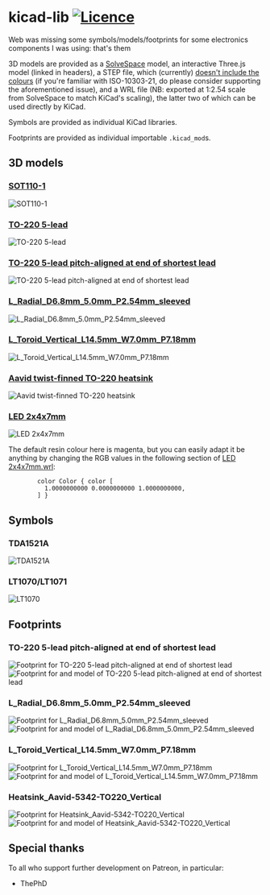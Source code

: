 # kicad-lib [![Licence](https://img.shields.io/badge/license-MIT-blue.svg?style=flat)](LICENSE)
Web was missing some symbols/models/footprints for some electronics components I was using: that's them

3D models are provided as a [SolveSpace](//solvespace.com) model,
	an interactive Three.js model (linked in headers),
	a STEP file, which (currently) [doesn't include the colours](https://github.com/solvespace/solvespace/issues/452)
	(if you're familiar with ISO-10303-21, do please consider supporting the aforementioned issue),
	and a WRL file (NB: exported at 1:2.54 scale from SolveSpace to match KiCad's scaling),
	the latter two of which can be used directly by KiCad.

Symbols are provided as individual KiCad libraries.

Footprints are provided as individual importable `.kicad_mod`s.

## 3D models

### [SOT110-1](https://rawcdn.githack.com/nabijaczleweli/kicad-lib/master/models/SOT110-1/SOT110-1.html)

![SOT110-1](models/SOT110-1/SOT110-1.png)

### [TO-220 5-lead](https://rawcdn.githack.com/nabijaczleweli/kicad-lib/master/models/TO-220%205-lead/TO-220%205-lead.html)

![TO-220 5-lead](models/TO-220%205-lead/TO-220%205-lead.png)

### [TO-220 5-lead pitch-aligned at end of shortest lead](https://rawcdn.githack.com/nabijaczleweli/kicad-lib/master/models/TO-220%205-lead%20pitch-aligned-end/TO-220%205-lead%20pitch-aligned-end.html)

![TO-220 5-lead pitch-aligned at end of shortest lead](models/TO-220%205-lead%20pitch-aligned-end/TO-220%205-lead%20pitch-aligned-end.png)

### [L_Radial_D6.8mm_5.0mm_P2.54mm_sleeved](https://rawcdn.githack.com/nabijaczleweli/kicad-lib/master/models/L_Radial_D6.8mm_5.0mm_P2.54mm_sleeved/L_Radial_D6.8mm_5.0mm_P2.54mm_sleeved.html)

![L_Radial_D6.8mm_5.0mm_P2.54mm_sleeved](models/L_Radial_D6.8mm_5.0mm_P2.54mm_sleeved/L_Radial_D6.8mm_5.0mm_P2.54mm_sleeved.png)

### [L_Toroid_Vertical_L14.5mm_W7.0mm_P7.18mm](https://rawcdn.githack.com/nabijaczleweli/kicad-lib/master/models/L_Toroid_Vertical_L14.5mm_W7.0mm_P7.18mm/L_Toroid_Vertical_L14.5mm_W7.0mm_P7.18mm.html)

![L_Toroid_Vertical_L14.5mm_W7.0mm_P7.18mm](models/L_Toroid_Vertical_L14.5mm_W7.0mm_P7.18mm/L_Toroid_Vertical_L14.5mm_W7.0mm_P7.18mm.png)

### [Aavid twist-finned TO-220 heatsink](https://rawcdn.githack.com/nabijaczleweli/kicad-lib/master/models/Aavid%20twist-finned%20TO-220%20heatsink/Aavid%20twist-finned%20TO-220%20heatsink.html)

![Aavid twist-finned TO-220 heatsink](models/Aavid%20twist-finned%20TO-220%20heatsink/Aavid%20twist-finned%20TO-220%20heatsink.png)

### [LED 2x4x7mm](https://rawcdn.githack.com/nabijaczleweli/kicad-lib/master/models/LED%202x4x7mm/LED%202x4x7mm.html)

![LED 2x4x7mm](models/LED%202x4x7mm/LED%202x4x7mm.png)

The default resin colour here is magenta,
	but you can easily adapt it be anything by changing the RGB values in the following section of [LED 2x4x7mm.wrl](models/LED%202x4x7mm/LED%202x4x7mm.wrl):

```wrl
        color Color { color [
          1.0000000000 0.0000000000 1.0000000000,
        ] }
```

## Symbols

### TDA1521A

![TDA1521A](symbols/TDA1521A/TDA1521A.png)

### LT1070/LT1071

![LT1070](symbols/LT1070/LT1070.png)

## Footprints

### TO-220 5-lead pitch-aligned at end of shortest lead

![Footprint for TO-220 5-lead pitch-aligned at end of shortest lead](footprints/TO-220-5_PitchAligned/TO-220-5_PitchAligned.png)
![Footprint for and model of TO-220 5-lead pitch-aligned at end of shortest lead](footprints/TO-220-5_PitchAligned/with%20model.png)

### L_Radial_D6.8mm_5.0mm_P2.54mm_sleeved

![Footprint for L_Radial_D6.8mm_5.0mm_P2.54mm_sleeved](footprints/L_Radial_D6.8mm_5.0mm_P2.54mm_sleeved/L_Radial_D6.8mm_5.0mm_P2.54mm_sleeved.png)
![Footprint for and model of L_Radial_D6.8mm_5.0mm_P2.54mm_sleeved](footprints/L_Radial_D6.8mm_5.0mm_P2.54mm_sleeved/with%20model.png)

### L_Toroid_Vertical_L14.5mm_W7.0mm_P7.18mm

![Footprint for L_Toroid_Vertical_L14.5mm_W7.0mm_P7.18mm](footprints/L_Toroid_Vertical_L14.5mm_W7.0mm_P7.18mm/L_Toroid_Vertical_L14.5mm_W7.0mm_P7.18mm.png)
![Footprint for and model of L_Toroid_Vertical_L14.5mm_W7.0mm_P7.18mm](footprints/L_Toroid_Vertical_L14.5mm_W7.0mm_P7.18mm/with%20model.png)

### Heatsink_Aavid-5342-TO220_Vertical

![Footprint for Heatsink_Aavid-5342-TO220_Vertical](footprints/Heatsink_Aavid-5342-TO220_Vertical/Heatsink_Aavid-5342-TO220_Vertical.png)
![Footprint for and model of Heatsink_Aavid-5342-TO220_Vertical](footprints/Heatsink_Aavid-5342-TO220_Vertical/with%20model.png)

## Special thanks

To all who support further development on Patreon, in particular:

  * ThePhD
